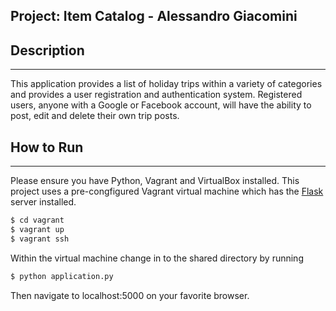 ## Project: Item Catalog - Alessandro Giacomini
## Description
-----------------------------------
This application provides a list of holiday trips within a variety of categories and provides a user registration and authentication system. Registered users, anyone with a Google or Facebook account, will have the ability to post, edit and delete their own trip posts.

## How to Run
------------------

Please ensure you have Python, Vagrant and VirtualBox installed. This project uses a pre-congfigured Vagrant virtual machine which has the [Flask](http://flask.pocoo.org/) server installed.

```bash
$ cd vagrant
$ vagrant up
$ vagrant ssh
```

Within the virtual machine change in to the shared directory by running

```bash
$ python application.py
```

Then navigate to localhost:5000 on your favorite browser.